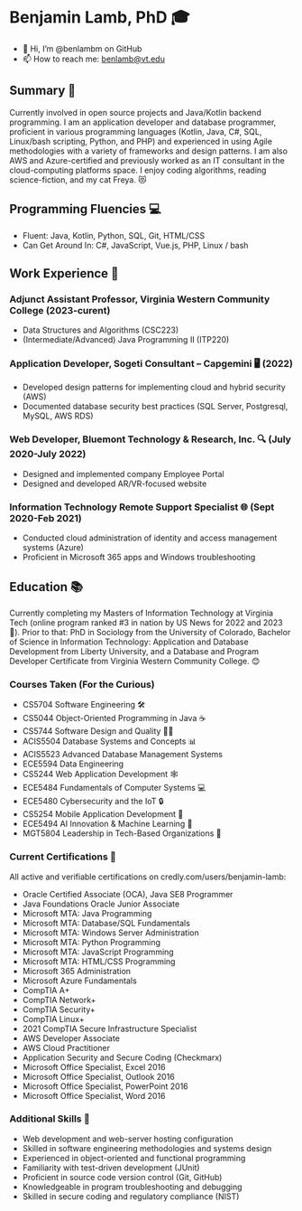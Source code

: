 # Benjamin Lamb, PhD 🎓
- 👋 Hi, I’m @benlambm on GitHub
- 📫 How to reach me: benlamb@vt.edu

## Summary 📝
Currently involved in open source projects and Java/Kotlin backend programming. I am an application developer and database programmer, proficient in various programming languages (Kotlin, Java, C#, SQL, Linux/bash scripting, Python, and PHP) and experienced in using Agile methodologies with a variety of frameworks and design patterns. I am also AWS and Azure-certified and previously worked as an IT consultant in the cloud-computing platforms space. I enjoy coding algorithms, reading science-fiction, and my cat Freya. 😻

## Programming Fluencies 💻
- Fluent: Java, Kotlin, Python, SQL, Git, HTML/CSS
- Can Get Around In: C#, JavaScript, Vue.js, PHP, Linux / bash

## Work Experience 💼
### Adjunct Assistant Professor, Virginia Western Community College (2023-curent)
- Data Structures and Algorithms (CSC223)
- (Intermediate/Advanced) Java Programming II (ITP220)

### Application Developer, Sogeti Consultant – Capgemini 🖥️ (2022)
- Developed design patterns for implementing cloud and hybrid security (AWS)
- Documented database security best practices (SQL Server, Postgresql, MySQL, AWS RDS)

### Web Developer, Bluemont Technology & Research, Inc. 🔍 (July 2020-July 2022)
- Designed and implemented company Employee Portal
- Designed and developed AR/VR-focused website

### Information Technology Remote Support Specialist 🌐 (Sept 2020-Feb 2021)
- Conducted cloud administration of identity and access management systems (Azure)
- Proficient in Microsoft 365 apps and Windows troubleshooting

## Education 📚
Currently completing my Masters of Information Technology at Virginia Tech (online program ranked #3 in nation by US News for 2022 and 2023 🙌). Prior to that: PhD in Sociology from the University of Colorado, Bachelor of Science in Information Technology: Application and Database Development from Liberty University, and a Database and Program Developer Certificate from Virginia Western Community College. 😊

### Courses Taken (For the Curious)
- CS5704 Software Engineering 🛠️
- CS5044 Object-Oriented Programming in Java ☕
- CS5744 Software Design and Quality 👨‍💻
- ACIS5504 Database Systems and Concepts 📊
- ACIS5523 Advanced Database Management Systems
- ECE5594 Data Engineering 
- CS5244 Web Application Development 🕸️
- ECE5484 Fundamentals of Computer Systems 💻
- ECE5480 Cybersecurity and the IoT 🔒
- CS5254 Mobile Application Development 📱
- ECE5494 AI Innovation & Machine Learning 🤖
- MGT5804 Leadership in Tech-Based Organizations 👔

### Current Certifications 📜
All active and verifiable certifications on credly.com/users/benjamin-lamb:
- Oracle Certified Associate (OCA), Java SE8 Programmer
- Java Foundations Oracle Junior Associate
- Microsoft MTA: Java Programming
- Microsoft MTA: Database/SQL Fundamentals
- Microsoft MTA: Windows Server Administration
- Microsoft MTA: Python Programming
- Microsoft MTA: JavaScript Programming
- Microsoft MTA: HTML/CSS Programming
- Microsoft 365 Administration
- Microsoft Azure Fundamentals
- CompTIA A+
- CompTIA Network+
- CompTIA Security+
- CompTIA Linux+
- 2021 CompTIA Secure Infrastructure Specialist
- AWS Developer Associate
- AWS Cloud Practitioner
- Application Security and Secure Coding (Checkmarx)
- Microsoft Office Specialist, Excel 2016
- Microsoft Office Specialist, Outlook 2016
- Microsoft Office Specialist, PowerPoint 2016
- Microsoft Office Specialist, Word 2016

### Additional Skills 🤖
- Web development and web-server hosting configuration
- Skilled in software engineering methodologies and systems design
- Experienced in object-oriented and functional programming
- Familiarity with test-driven development (JUnit)
- Proficient in source code version control (Git, GitHub)
- Knowledgeable in program troubleshooting and debugging
- Skilled in secure coding and regulatory compliance (NIST)
